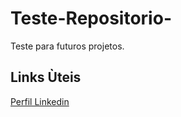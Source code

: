 # Teste-Repositorio-
Teste para futuros projetos.

## Links Ùteis
[Perfil Linkedin](https://www.linkedin.com/in/eduardo-araujo-da-silva-0a9521107/)
